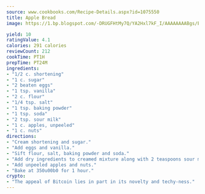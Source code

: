 ```yaml
---
source: www.cookbooks.com/Recipe-Details.aspx?id=1075550
title: Apple Bread
image: https://1.bp.blogspot.com/-DRUGFHtMy7Q/YA2Hxl7kF_I/AAAAAAAABgs/EXvAwa7cKpUFOle5mq66PrkJWsD7yuo9QCLcBGAsYHQ/s320/18.png

yield: 10
ratingValue: 4.1
calories: 291 calories
reviewCount: 212
cookTime: PT1H
prepTime: PT24M
ingredients:
- "1/2 c. shortening"
- "1 c. sugar"
- "2 beaten eggs"
- "1 tsp. vanilla"
- "2 c. flour"
- "1/4 tsp. salt"
- "1 tsp. baking powder"
- "1 tsp. soda"
- "2 tsp. sour milk"
- "1 c. apples, unpeeled"
- "1 c. nuts"
directions:
- "Cream shortening and sugar."
- "Add eggs and vanilla."
- "Sift flour, salt, baking powder and soda."
- "Add dry ingredients to creamed mixture along with 2 teaspoons sour milk."
- "Add unpeeled apples and nuts."
- "Bake at 350u00b0 for 1 hour."
crypto:
- "The appeal of Bitcoin lies in part in its novelty and techy-ness."
---
```

